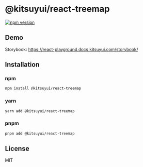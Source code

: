 # @kitsuyui/react-treemap

[![npm version](https://badge.fury.io/js/@kitsuyui%2Freact-treemap.svg)](https://badge.fury.io/js/@kitsuyui%2Freact-treemap)

## Demo

Storybook: https://react-playground.docs.kitsuyui.com/storybook/

## Installation

### npm

```sh
npm install @kitsuyui/react-treemap
```

### yarn

```sh
yarn add @kitsuyui/react-treemap
```

### pnpm

```sh
pnpm add @kitsuyui/react-treemap
```

## License

MIT

